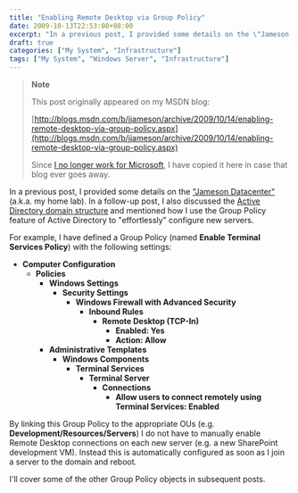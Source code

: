 ```yaml
---
title: "Enabling Remote Desktop via Group Policy"
date: 2009-10-13T22:53:00+08:00
excerpt: "In a previous post, I provided some details on the \"Jameson Datacenter\" (a.k.a. my home lab). In a follow-up post, I also discussed the Active Directory domain structure and mentioned how I use the Group Policy feature of Active Directory to \"effortlessly..."
draft: true
categories: ["My System", "Infrastructure"]
tags: ["My System", "Windows Server", "Infrastructure"]
---
```


> **Note**
> 
> This post originally appeared on my MSDN blog:  
>   
> 
> [http://blogs.msdn.com/b/jjameson/archive/2009/10/14/enabling-remote-desktop-via-group-policy.aspx](http://blogs.msdn.com/b/jjameson/archive/2009/10/14/enabling-remote-desktop-via-group-policy.aspx)
> 
> Since [I no longer work for Microsoft](/blog/jjameson/archive/2011/09/02/last-day-with-microsoft.aspx), I have copied it here in case that blog ever goes away.


In a previous post, I provided some details on the ["Jameson Datacenter"](/blog/jjameson/archive/2009/09/14/the-jameson-datacenter.aspx) (a.k.a. my home lab). In a follow-up post, I also discussed the [Active Directory domain structure](/blog/jjameson/archive/2009/10/02/active-directory-domain-structure-in-the-jameson-datacenter.aspx) and mentioned how I use the Group Policy feature of Active Directory to "effortlessly" configure new servers.

For example, I have defined a Group Policy (named **Enable Terminal Services Policy**) with the following settings:

- **Computer Configuration**
    - **Policies**
        - **Windows Settings**
            - **Security Settings**
                - **Windows Firewall with Advanced Security**
                    - **Inbound Rules**
                        - **Remote Desktop (TCP-In)**
                            - **Enabled: Yes**
                            - **Action: Allow**
        - **Administrative Templates**
            - **Windows Components**
                - **Terminal Services**
                    - **Terminal Server**
                        - **Connections**
                            - **Allow users to connect remotely using Terminal Services: Enabled**


By linking this Group Policy to the appropriate OUs (e.g. **Development/Resources/Servers**) I do not have to manually enable Remote Desktop connections on each new server (e.g. a new SharePoint development VM). Instead this is automatically configured as soon as I join a server to the domain and reboot.

I'll cover some of the other Group Policy objects in subsequent posts.

